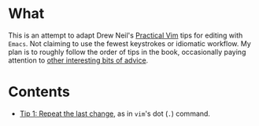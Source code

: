 What
===

This is an attempt to adapt Drew Neil's
[Practical Vim](https://pragprog.com/book/dnvim2/practical-vim-second-edition)
tips for editing with `Emacs`. Not claiming to use the fewest keystrokes or
idiomatic workflow. My plan is to roughly follow the order of tips in the
book, occasionally paying attention to
[other interesting bits of advice](https://sanctum.geek.nz/arabesque/vim-anti-patterns/).

Contents
===

- [Tip 1: Repeat the last change](https://gist.github.com/d8961ccfcb4d2446239a0338adaf64d7), as in `vim`'s dot (`.`) command.
